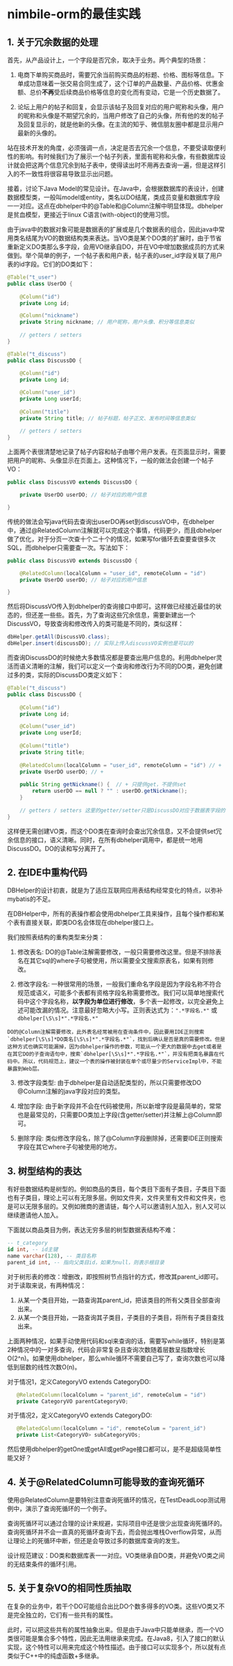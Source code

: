 # nimbile-orm的最佳实践

## 1. 关于冗余数据的处理

首先，从产品设计上，一个字段是否冗余，取决于业务。两个典型的场景：

1) 电商下单购买商品时，需要冗余当前购买商品的标题、价格、图标等信息。下单成功意味着一张交易合同生成了，这个订单的产品数量、产品价格、优惠金额、总价**不再**受后续商品价格等信息的变化而有变动，它是一个历史数据了。

2) 论坛上用户的帖子和回复，会显示该帖子及回复对应的用户昵称和头像，用户的昵称和头像是不期望冗余的，当用户修改了自己的头像，所有他的发的帖子及回复显示的，就是他新的头像。在主流的知乎、微信朋友圈中都是显示用户最新的头像的。

站在技术开发的角度，必须强调一点，决定是否去冗余一个信息，不要受读取便利性的影响。有时候我们为了展示一个帖子列表，里面有昵称和头像，有些数据库设计就会把这两个信息冗余到帖子表中，使得读出时不用再去查询一遍，但是这样引入的不一致性将很容易导致显示出问题。

接着，讨论下Java Model的常见设计。在Java中，会根据数据库的表设计，创建数据模型类，一般叫model或entity，类名以DO结尾，类成员变量和数据库字段一一对应。这点在dbhelper中的@Table和@Column注解中明显体现。dbhelper是贫血模型，更接近于linux C语言(with-object)的使用习惯。

由于java中的数据对象可能是数据表的扩展或是几个数据表的组合，因此java中常用类名结尾为VO的数据结构类来表达。当VO类是某个DO类的扩展时，由于节省重新定义DO类那么多字段，会用VO继承自DO，并在VO中增加数据成员的方式来做到。举个简单的例子，一个帖子表和用户表，帖子表的user_id字段关联了用户表的id字段。它们的DO类如下：
```java
@Table("t_user")
public class UserDO {
    
    @Column("id")
    private Long id;

    @Column("nickname")
    private String nickname; // 用户昵称，用户头像、积分等信息类似
    
    // getters / setters
}
```

```java
@Table("t_discuss")
public class DiscussDO {
    
    @Column("id")
    private Long id;

    @Column("user_id")
    private Long userId;
    
    @Column("title")
    private String title; // 帖子标题，帖子正文、发布时间等信息类似
    
    // getters / setters
}
```

上面两个表很清楚地记录了帖子内容和帖子由哪个用户发表。在页面显示时，需要把用户的昵称、头像显示在页面上。这种情况下，一般的做法会创建一个帖子VO：
```java
public class DiscussVO extends DiscussDO {

    private UserDO userDO; // 帖子对应的用户信息

}
```

传统的做法会写java代码去查询出userDO再set到discussVO中，在dbhelper中，通过@RelatedColumn注解就可以完成这个事情，代码更少，而且dbhelper做了优化，对于分页一次查十个二十个的情况，如果写for循环去查要查很多次SQL，而dbhelper只需要查一次。写法如下：
```java
public class DiscussVO extends DiscussDO {

    @RelatedColumn(localColumn = "user_id", remoteColumn = "id")
    private UserDO userDO; // 帖子对应的用户信息

}
```

然后将DiscussVO传入到dbhelper的查询接口中即可。这样做已经接近最佳的状态的，但还差一些些。首先，为了查询这些冗余信息，需要新建出一个DiscussVO，导致查询和修改传入的类可能是不同的，类似这样：
```java
dbHelper.getAll(DiscussVO.class);
dbHelper.insert(discussDO); // 实际上传入discussVO实例也是可以的
```

而查询DiscussDO的时候绝大多数情况都是要查出用户信息的。利用dbhelper灵活而语义清晰的注解，我们可以定义一个查询和修改行为不同的DO类，避免创建过多的类，实际的DiscussDO类定义如下：
```java
@Table("t_discuss")
public class DiscussDO {
    
    @Column("id")
    private Long id;

    @Column("user_id")
    private Long userId;
    
    @Column("title")
    private String title;
    
    @RelatedColumn(localColumn = "user_id", remoteColumn = "id") // +
    private UserDO userDO; // +
    
    public String getNickname() {  // + 只提供get，不提供set
        return userDO == null ? "" : userDO.getNickname();
    }
    
    // getters / setters 这里的getter/setter只是DiscussDO对应于数据表字段的
}
```

这样便无需创建VO类，而这个DO类在查询时会查出冗余信息，又不会提供set冗余信息的接口，语义清晰。同时，在所有dbhelper调用中，都是统一地用DiscussDO。DO的读和写分离开了。

## 2. 在IDE中重构代码

DBHelper的设计初衷，就是为了适应互联网应用表结构经常变化的特点，以弥补mybatis的不足。

在DBHelper中，所有的表操作都会使用dbhelper工具来操作，且每个操作都和某个表有直接关联，即类DO名会体现在dbhelper接口上。

我们按照表结构的重构类型来分类：

1. 修改表名: DO的@Table注解需要修改，一般只需要修改这里。但是不排除表名在其它sql的where子句被使用，所以需要全文搜索原表名，如果有则修改。

2. 修改字段名: 一种很常用的场景，一般我们重命名字段是因为字段名称不符合规范或语义，可能多个表都有资格字段名称需要修改。我们可以简单地搜索代码中这个字段名称，**以字段为单位进行修改**，多个表一起修改，以完全避免上述可能改漏的情况。注意最好忽略大小写。正则表达式为：`".*字段名.*"` 或 `dbhelper[\S\s]*".*字段名.*"`

```
DO的@Column注解需要修改，此外表名经常被用在查询条件中，因此要用IDE正则搜索`dbhelper[\S\s]*DO类名[\S\s]*".*字段名.*"`，找到后确认是否是真的需要修改。但是这种方式也确实可能漏掉，因为dbhelper操作的参数，可能从一个更大的数据中去get或者是在其它DO的子查询语句中，搜索`dbhelper[\S\s]*".*字段名.*"`，并没有把类名暴露在代码中。所以，代码规范上，建议一个表的操作被封装在单个或尽量少的ServiceImpl中，不能暴露到Web层。
```

3. 修改字段类型: 由于dbhelper是自动适配类型的，所以只需要修改DO @Column注解的java字段对应的类型。

4. 增加字段: 由于新字段并不会在代码被使用，所以新增字段是最简单的，常常也是最常见的，只需要DO类加上字段(含getter/setter)并注解上@Column即可。

5. 删除字段: 类似修改字段名，除了@Column字段删除掉，还需要IDE正则搜索字段在其它where子句被使用的地方。

## 3. 树型结构的表达

有好些数据结构是树型的。例如商品的类目，每个类目下面有子类目，子类目下面也有子类目，理论上可以有无限多层。例如文件夹，文件夹里有文件和文件夹，也是可以无限多层的。又例如微商的邀请链，每个人可以邀请别人加入，别人又可以继续邀请他人加入。

下面就以商品类目为例，表达无穷多层的树型数据表结构不难：

```sql
-- t_category
id int, -- id主键
name varchar(128), -- 类目名称
parent_id int, -- 指向父类目id，如果为null，则表示根目录
```

对于树形表的修改：增删改，即按照树节点指针的方式，修改其parent_id即可。对于读取来说，有两种情况：

1. 从某一个类目开始，一路查询其parent_id，把该类目的所有父类目全部查询出来。
2. 从某一个类目开始，一路查询其子类目，子类目的子类目，将所有子类目查找出来。

上面两种情况，如果手动使用代码和sql来查询的话，需要写while循环，特别是第2种情况中的一对多查询，代码会非常复杂且查询次数随着层数呈指数增长O(2^n)。如果使用dbhelper，那么while循环不需要自己写了，查询次数也可以降低到层数的线性次数O(n)。

对于情况1，定义CategoryVO extends CategoryDO:

```java
   @RelatedColumn(localColumn = "parent_id", remoteColum = "id")
   private CategoryVO parentCategoryVO;
```

对于情况2，定义CategoryVO extends CategoryDO:

```java
   @RelatedColumn(localColumn = "id", remoteColum = "parent_id")
   private List<CategoryVO> subCategoryVOs;
```

然后使用dbhelper的getOne或getAll或getPage接口都可以，是不是超级简单性能又好？

## 4. 关于@RelatedColumn可能导致的查询死循环

使用@RelatedColumn是要特别注意查询死循环的情况，在TestDeadLoop测试用例中，演示了查询死循环的一个例子。

查询死循环可以通过合理的设计来规避，实际项目中还是很少出现查询死循环的。查询死循环并不会一直真的死循环查询下去，而会抛出堆栈Overflow异常，从而让理论上的死循环中断，但还是会导致过多的数据库查询的发生。

设计规范建议：DO类和数据库表一一对应。VO类继承自DO类，并避免VO类之间的无结束条件的循环引用。


## 5. 关于复杂VO的相同性质抽取

在复杂的业务中，若干个DO可能组合出比DO个数多得多的VO类。这些VO类又不是完全独立的，它们有一些共有的属性。

此时，可以把这些共有的属性抽象出来。但是由于Java中只能单继承，而一个VO类很可能是集合多个特性，因此无法用继承来完成。在Java8，引入了接口的默认实现，这个特性可以用来完成这个特性描述。由于接口可以实现多个，所以就有点类似于C++中的纯虚函数+多继承。